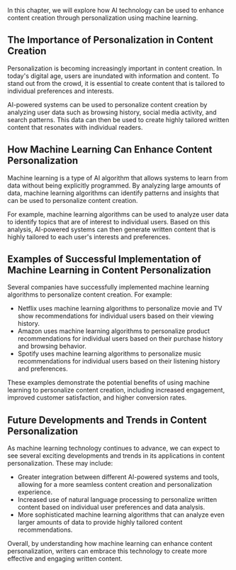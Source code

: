 
In this chapter, we will explore how AI technology can be used to enhance content creation through personalization using machine learning.

The Importance of Personalization in Content Creation
-----------------------------------------------------

Personalization is becoming increasingly important in content creation. In today's digital age, users are inundated with information and content. To stand out from the crowd, it is essential to create content that is tailored to individual preferences and interests.

AI-powered systems can be used to personalize content creation by analyzing user data such as browsing history, social media activity, and search patterns. This data can then be used to create highly tailored written content that resonates with individual readers.

How Machine Learning Can Enhance Content Personalization
--------------------------------------------------------

Machine learning is a type of AI algorithm that allows systems to learn from data without being explicitly programmed. By analyzing large amounts of data, machine learning algorithms can identify patterns and insights that can be used to personalize content creation.

For example, machine learning algorithms can be used to analyze user data to identify topics that are of interest to individual users. Based on this analysis, AI-powered systems can then generate written content that is highly tailored to each user's interests and preferences.

Examples of Successful Implementation of Machine Learning in Content Personalization
------------------------------------------------------------------------------------

Several companies have successfully implemented machine learning algorithms to personalize content creation. For example:

* Netflix uses machine learning algorithms to personalize movie and TV show recommendations for individual users based on their viewing history.
* Amazon uses machine learning algorithms to personalize product recommendations for individual users based on their purchase history and browsing behavior.
* Spotify uses machine learning algorithms to personalize music recommendations for individual users based on their listening history and preferences.

These examples demonstrate the potential benefits of using machine learning to personalize content creation, including increased engagement, improved customer satisfaction, and higher conversion rates.

Future Developments and Trends in Content Personalization
---------------------------------------------------------

As machine learning technology continues to advance, we can expect to see several exciting developments and trends in its applications in content personalization. These may include:

* Greater integration between different AI-powered systems and tools, allowing for a more seamless content creation and personalization experience.
* Increased use of natural language processing to personalize written content based on individual user preferences and data analysis.
* More sophisticated machine learning algorithms that can analyze even larger amounts of data to provide highly tailored content recommendations.

Overall, by understanding how machine learning can enhance content personalization, writers can embrace this technology to create more effective and engaging written content.

